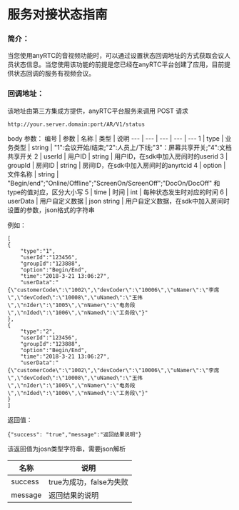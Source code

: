 # 服务对接状态指南


### 简介：

当您使用anyRTC的音视频功能时，可以通过设置状态回调地址的方式获取会议人员状态信息。当您使用该功能的前提是您已经在anyRTC平台创建了应用，目前提供状态回调的服务有视频会议。

### 回调地址：
该地址由第三方集成方提供，anyRTC平台服务来调用
POST 请求
```
http://your.server.domain:port/AR/V1/status
```

body 参数：
编号 | 参数 | 名称 | 类型 | 说明
--- | --- | --- | --- | ---
1 | type | 业务类型 | string | "1":会议开始/结束;"2":人员上/下线;"3"：屏幕共享开关;"4":文档共享开关
2 | userId | 用户ID | string | 用户ID，在sdk中加入房间时的userid
3 | groupId | 房间ID | string | 房间ID，在sdk中加入房间时的anyrtcid
4 | option | 文件名称 | string | "Begin/end";"Online/Offline";"ScreenOn/ScreenOff";"DocOn/DocOff" 和type的值对应，区分大小写
5 | time | 时间 | int | 每种状态发生时对应的时间
6 | userData | 用户自定义数据 | json string | 用户自定义数据，在sdk中加入房间时设置的参数，json格式的字符串

例如：
```
[
{
    "type":"1",
    "userId":"123456",
    "groupId":"123888",
    "option":"Begin/End",
    "time":"2018-3-21 13:06:27",
    "userData":"{\"customerCode\":\"1002\",\"devCoder\":\"10006\",\"uNamer\":\"李席\",\"devCoded\":\"10008\",\"uNamed\":\"王伟\",\"nIder\":\"1005\",\"nNamer\":\"电务段\",\"nIded\":\"1006\",\"nNamed\":\"工务段\"}"
},
{
    "type":"2",
    "userId":"123456",
    "groupId":"123888",
    "option":"Begin/End",
    "time":"2018-3-21 13:06:27",
    "userData":"{\"customerCode\":\"1002\",\"devCoder\":\"10006\",\"uNamer\":\"李席\",\"devCoded\":\"10008\",\"uNamed\":\"王伟\",\"nIder\":\"1005\",\"nNamer\":\"电务段\",\"nIded\":\"1006\",\"nNamed\":\"工务段\"}"
}
]
```

返回值：
```
{"success": "true","message":"返回结果说明"}
```
该返回值为josn类型字符串，需要json解析

名称 | 说明
--- | ---
success | true为成功，false为失败
message | 返回结果的说明